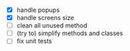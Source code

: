 - [x] handle popups
- [x] handle screens size
- [ ] clean all unused method
- [ ] (try to) simplify methods and classes
- [ ] fix unit tests